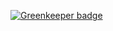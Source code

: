 

[![Greenkeeper badge](https://badges.greenkeeper.io/naokie/firebase_sandbox.svg)](https://greenkeeper.io/)